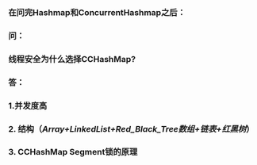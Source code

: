 ### 在问完Hashmap和ConcurrentHashmap之后：

### 问：
### 线程安全为什么选择CCHashMap?
### 答：
###     1.并发度高
###     2. 结构（*Array+LinkedList+Red_Black_Tree数组+链表+红黑树*）
###     3. CCHashMap Segment锁的原理


